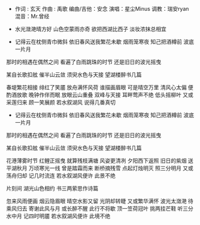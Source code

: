 - 作词 : 玄天
作曲 : 禹歌
编曲/吉他：安念
演唱：星尘Minus
调教：瑞安ryan
混音：Mr.曾经
- 水光潋滟晴方好 山色空蒙雨亦奇
欲把西湖比西子 淡妆浓抹总相宜


- 记得云在枕侧青巾微斜
依旧春风送我繁花未歇
烟雨笼寒夜 知己把酒樽前
波底一片月
 
那时的相遇在偶然之间
看遍了白雨跳珠的时节
还是旧日的波光摇曳
 
某自长歌扣舷
催半山云敛
须臾水色与天接
望湖楼醉书几篇
 
春堤繁花相接 绯红了笑靥
放舟满怀风荷 谁描画眉眼
可是晴空万里 清风心太偏
便酌酒放歌 晚钟作伴而眠
放眼云山重叠 双峰与天接
耳畔莺声不绝 低头摇柳叶
又或采莲归来 顾一笑展颜
若水叙湖风 说得几番真切
 

- 记得云在枕侧青巾微斜
依旧春风送我繁花未歇
烟雨笼寒夜 知己把酒樽前
波底一片月
 
那时的相遇在偶然之间
看遍了白雨跳珠的时节
还是旧日的波光摇曳
 
某自长歌扣舷
催半山云敛
须臾水色与天接
望湖楼醉书几篇
 
花港薄雾时节 红鲤正摇曳
就算残枝满塘 风姿更清冽
夕阳西下返照 旧日的紫烟
送平湖秋月 万顷寒光一线
曾是踏霜而来 断桥摘残雪
点起灯烛明灭 照三分明月
又或荡舟归却 记几时流连
若水叙湖风便许 此景不绝
 
片刻间 湖光山色相约
书三两萦思作诗篇
 
忽来风雨便画 烟云隐眉眼
晴空水影又留 光阴却转睫
又或繁华满怀 波光太潋滟
待乘风归去 寄谢此风与月
或长醉不醒 此行不将歇
顶一笠荷冠叶 挑两挂芒鞋
听三分水中月 记四时明靥
若水叙湖风便许 此境不绝
